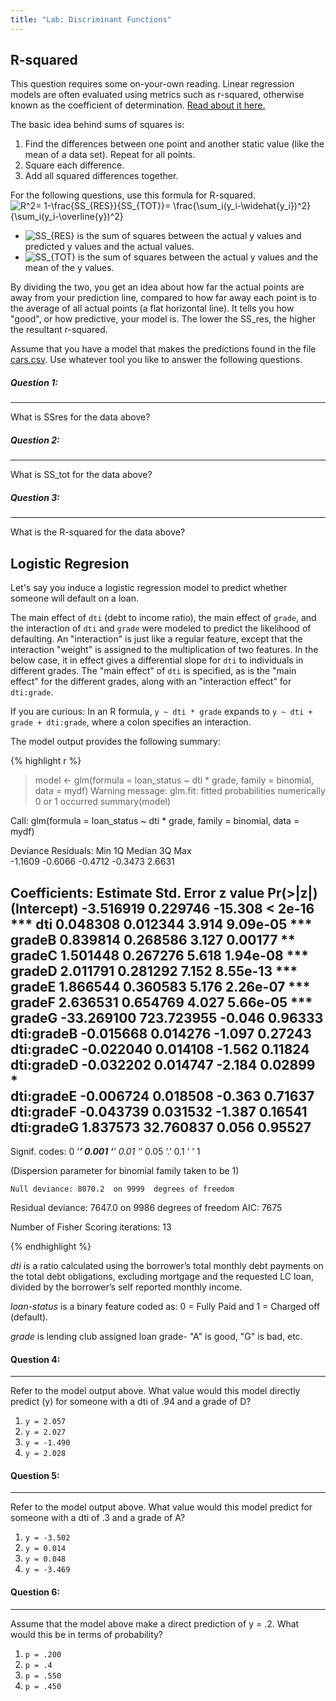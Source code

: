 ```yaml
---
title: "Lab: Discriminant Functions"
---
```


## R-squared

This question requires some on-your-own reading. Linear regression models are often evaluated using metrics such as r-squared, otherwise known as the coefficient of determination. 
[Read about it here.](https://https://towardsdatascience.com/statistics-for-machine-learning-r-squared-explained-425ddfebf667) 



The basic idea behind sums of squares is:

1. Find the differences between one point and another static value (like the mean of a data set).  Repeat for all points.
2. Square each difference.
3. Add all squared differences together.

For the following questions, use this formula for R-squared.
<img src="https://latex.codecogs.com/gif.latex?R^2=&space;1-\frac{SS_{RES}}{SS_{TOT}}=&space;\frac{\sum_i(y_i-\widehat{y_i})^2}{\sum_i(y_i-\overline{y})^2}" title="R^2= 1-\frac{SS_{RES}}{SS_{TOT}}= \frac{\sum_i(y_i-\widehat{y_i})^2}{\sum_i(y_i-\overline{y})^2}" />

- <img src="https://latex.codecogs.com/gif.latex?SS_{RES}" title="SS_{RES}" > is the sum of squares between the actual y values and predicted y values and the actual values. 
- <img src="https://latex.codecogs.com/gif.latex?SS_{TOT}" title="SS_{TOT}" > is the sum of squares between the actual y values and the mean of the y values. 



By dividing the two, you get an idea about how far the actual points are away from your prediction line, compared to how far away each point is to the average of all actual points (a flat horizontal line). It tells you how "good", or how predictive, your model is. The lower the SS_res, the higher the resultant r-squared.

Assume that you have a model that makes the predictions found in the file [cars.csv](https://raw.githubusercontent.com/deargle/deargle.github.io/master/class/data/cars.csv). 
Use whatever tool you like to answer the following questions.


##### Question 1:
---------- 
What is SSres for the data above?

##### Question 2:
----------
What is SS_tot for the data above?

##### Question 3:
----------
What is the R-squared for the data above?


## Logistic Regresion

Let's say you induce a logistic regression model to predict whether someone will default on a loan. 

The main effect of `dti` (debt to income ratio), the main effect of `grade`, and the interaction of `dti` and `grade` were modeled to predict the likelihood of defaulting. An "interaction" is just like a regular feature, except that the interaction "weight" is assigned to the multiplication of two features. In the below case, it in effect gives a differential slope for `dti` to individuals in different grades. The "main effect" of `dti` is specified, as is the "main effect" for the different grades, along with an "interaction effect" for `dti:grade`.

If you are curious: In an R formula, `y ~ dti * grade` expands to `y ~ dti + grade + dti:grade`, 
where a colon specifies an interaction.

The model output provides the following summary:

{% highlight r %}

> model <- glm(formula = loan_status ~ dti * grade, family = binomial, data = mydf)
Warning message:
glm.fit: fitted probabilities numerically 0 or 1 occurred 
> summary(model)

Call:
glm(formula = loan_status ~ dti * grade, family = binomial, data = mydf)

Deviance Residuals: 
    Min       1Q   Median       3Q      Max  
-1.1609  -0.6066  -0.4712  -0.3473   2.6631  

Coefficients:
              Estimate Std. Error z value Pr(>|z|)    
(Intercept)  -3.516919   0.229746 -15.308  < 2e-16 ***
dti           0.048308   0.012344   3.914 9.09e-05 ***
gradeB        0.839814   0.268586   3.127  0.00177 ** 
gradeC        1.501448   0.267276   5.618 1.94e-08 ***
gradeD        2.011791   0.281292   7.152 8.55e-13 ***
gradeE        1.866544   0.360583   5.176 2.26e-07 ***
gradeF        2.636531   0.654769   4.027 5.66e-05 ***
gradeG      -33.269100 723.723955  -0.046  0.96333    
dti:gradeB   -0.015668   0.014276  -1.097  0.27243    
dti:gradeC   -0.022040   0.014108  -1.562  0.11824    
dti:gradeD   -0.032202   0.014747  -2.184  0.02899 *  
dti:gradeE   -0.006724   0.018508  -0.363  0.71637    
dti:gradeF   -0.043739   0.031532  -1.387  0.16541    
dti:gradeG    1.837573  32.760837   0.056  0.95527    
---
Signif. codes:  0 ‘***’ 0.001 ‘**’ 0.01 ‘*’ 0.05 ‘.’ 0.1 ‘ ’ 1

(Dispersion parameter for binomial family taken to be 1)

    Null deviance: 8070.2  on 9999  degrees of freedom
Residual deviance: 7647.0  on 9986  degrees of freedom
AIC: 7675

Number of Fisher Scoring iterations: 13

{% endhighlight %}


_dti_ is a ratio calculated using the borrower’s total monthly debt
payments on the total debt obligations, excluding mortgage and the requested LC loan, divided by the borrower’s self reported monthly income.
 
_loan-status_ is a binary feature coded as: 0 = Fully Paid and 1 = Charged off (default).
 
_grade_ is lending club assigned loan grade- "A" is good, "G" is bad, etc.


#### Question 4:
----------

Refer to the model output above. What value would this model directly predict (y) for someone with a dti of .94 and a grade of D?

<ol class='list-style-upper-alpha'>
    <li><code>y = 2.057</code></li>
    <li><code>y = 2.027</code></li>
    <li><code>y = -1.490</code></li>
    <li><code>y = 2.028</code></li>
</ol>


#### Question 5:
----------
Refer to the model output above. What value would this model predict for someone with a dti of .3 and a grade of A?

<ol class='list-style-upper-alpha'>
    <li><code>y = -3.502</code></li>
    <li><code>y = 0.014</code></li>
    <li><code>y = 0.048</code></li>
    <li><code>y = -3.469</code></li>
</ol>


#### Question 6:
----------
Assume that the model above make a direct prediction of y = .2. What would this be in terms of probability?

<ol class='list-style-upper-alpha'>
    <li><code>p = .200</code></li>
    <li><code>p = .4</code></li>
    <li><code>p = .550</code></li>
    <li><code>p = .450</code></li>
</ol>
